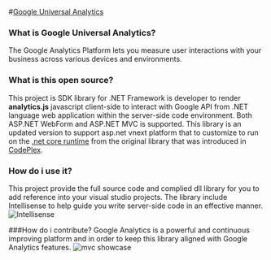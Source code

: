 #[Google Universal Analytics](http://wangkanai.github.io/universalanalytics/)

### What is Google Universal Analytics?
The Google Analytics Platform lets you measure user interactions with your business across various devices and environments.

### What is this open source?
This project is SDK library for .NET Framework is developer to render **analytics.js** javascript client-side to interact with Google API from .NET language web application within the server-side code environment. Both ASP.NET WebForm and ASP.NET MVC is supported. This library is an updated version to support asp.net vnext platform that to customize to run on the [.net core runtime](https://github.com/dotnet/corefx) from the original library that was introduced in [CodePlex](http://universalanalytics.codeplex.com).

### How do i use it?
This project provide the full source code and complied dll library for you to add reference into your visual studio projects. The library include Intellisense to help guide you write server-side code in an effective manner.
![Intellisense](https://raw.githubusercontent.com/wangkanai/universalanalytics/master/Analytics/wiki/Intellisense.png)

###How do i contribute?
Google Analytics is a powerful and continuous improving platform and in order to keep this library aligned with Google Analytics features. 
![mvc showcase](https://raw.githubusercontent.com/wangkanai/universalanalytics/master/Analytics/wiki/Universal-Analytics-Mvc.png)
